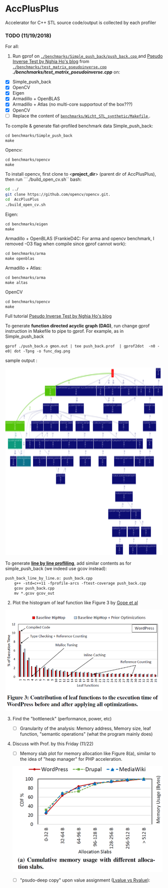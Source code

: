 # AccPlusPlus
Accelerator for C++ STL
source code/output is collected by each profiler 
### TODO (11/19/2018)
For all: 
1. Run gprof on <a href="./benchmarks/Simple_push_back/push_back.cpp" target="_blank">```./benchmarks/Simple_push_back/push_back.cpp``` </a> and <a href="http://nghiaho.com/?p=1726" target="_blank">Pseudo Inverse Test by Nghia Ho's blog</a> from <a href="./benchmarks/test_matrix_pseudoinverse.cpp" target="_blank">```./benchmarks/test_matrix_pseudoinverse.cpp``` </a> **_./benchmarks/test_matrix_pseudoinverse.cpp_** on:

- [x] Simple_push_back
- [x] OpenCV
- [x] Eigen
- [x] Armadillo + OpenBLAS
- [x] Armadillo + Atlas (no multi-core supportout of the box???)
- [x] OpenCV
- [ ] Replace the content of <a href="./benchmarks/Wicht_STL_synthetic/Makefile" target="_blank">```benchmarks/Wicht_STL_synthetic/Makefile``` </a>.

To compile & generate flat-profiled benchmark data
Simple_push_back:
```
cd benchmarks/Simple_push_back
make 
``` 

Opencv:
```
cd benchmarks/opencv
make 
```

To install opencv, first clone to <__project_dir__> (parent dir of AccPlusPlus), then run ```./build_open_cv.sh`` bash: 
```bash
cd ../
git clone https://github.com/opencv/opencv.git. 
cd  AccPlusPlus
./build_open_cv.sh
```

Eigen:
```
cd benchmarks/eigen
make 
```

Armadillo + OpenBLAS (FrankieD4C: For arma and opencv benchmark, I removed -O3 flag when compile since gprof cannot work):
```
cd benchmarks/arma
make openblas
```

Armadillo + Atlas:
```
cd benchmarks/arma
make altas
```

OpenCV
```
cd benchmarks/opencv
make
```

Full tutorial <a href="https://docs.opencv.org/master/d7/d9f/tutorial_linux_install.html" target="_blank">Pseudo Inverse Test by Nghia Ho's blog</a>  

To generate  __function directed acyclic graph (DAG)__, run change gprof instruction in Makefile to pipe to  gprof. For example, as in Simple_push_back
```
gprof ./push_back.o gmon.out | tee push_back.prof  | gprof2dot  -n0 -e0| dot -Tpng -o func_dag.png 
```
sample output :

<img src="./benchmarks/simple_push_back/func_dag.png" width="1000" height="600" />
<!-- ![alt text](./benchmarks/simple_push_back/func_dag.png "push_back DAG") -->

To generate <a href="https://ftp.gnu.org/pub/old-gnu/Manuals/gprof-2.9.1/html_node/gprof_17.html" target="_blank"> __line by line profliling__</a>, add similar contents as for simple_push_back (we indeed use gcov instead):  
```
push_back_line_by_line.o: push_back.cpp
	g++ -std=c++11 -fprofile-arcs -ftest-coverage push_back.cpp
	gcov push_back.cpp
	mv *.gcov gcov_out
```

2. Plot the histogram of leaf function like Figure 3 by [Gope et al](http://pharm.ece.wisc.edu/papers/isca17_dgope.pdf) 

![alt text](./ref/figure_leaf_function.PNG "leaf function distribution")

3. Find the "bottleneck" (performance, power, etc)

    - [ ] Granularity of the analysis: Memory address, Memory size, leaf function, "semantic operations" (what the program mainly does) 

4. Discuss with Prof. by this Friday (11/22)

    - [ ] Memory slab plot for memory allocation like Figure  8(a), similar to the idea of "heap manager" for PHP acceleration. 

    ![alt text](./ref/mem_slob_cdf.PNG "memory slabs' CDF")

    - [ ] "psudo-deep copy" upon value assignment (<a href="https://www.artima.com/cppsource/rvalue.html" target="_blank">Lvalue vs Rvalue</a>): 
